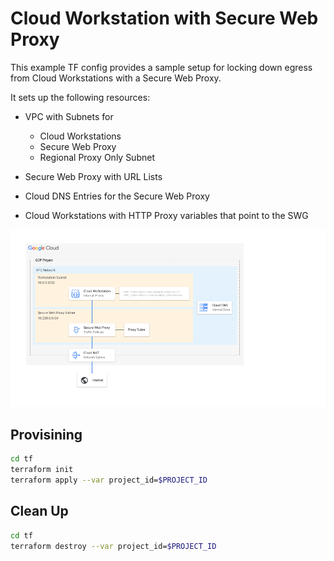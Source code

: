 # Cloud Workstation with Secure Web Proxy

This example TF config provides a sample setup for locking down egress from Cloud Workstations with a Secure Web Proxy.

It sets up the following resources:

- VPC with Subnets for
    - Cloud Workstations
    - Secure Web Proxy
    - Regional Proxy Only Subnet

- Secure Web Proxy with URL Lists

- Cloud DNS Entries for the Secure Web Proxy

- Cloud Workstations with HTTP Proxy variables that point to the SWG

![Complete Architecture Diagram](./images/full_architecture.png)

## Provisining

```sh
cd tf
terraform init
terraform apply --var project_id=$PROJECT_ID
```

## Clean Up

```sh
cd tf
terraform destroy --var project_id=$PROJECT_ID
```